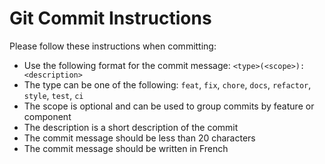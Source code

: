 # Git Commit Instructions

Please follow these instructions when committing:

- Use the following format for the commit message: `<type>(<scope>): <description>`
- The type can be one of the following: `feat`, `fix`, `chore`, `docs`, `refactor`, `style`, `test`, `ci`
- The scope is optional and can be used to group commits by feature or component
- The description is a short description of the commit
- The commit message should be less than 20 characters
- The commit message should be written in French